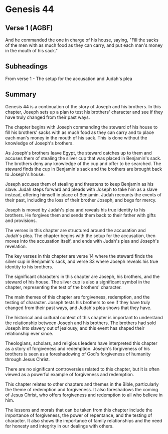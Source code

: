 # Genesis 44

## Verse 1 (AGBF)

And he commanded the one in charge of his house, saying, "Fill the sacks of the men with as much food as they can carry, and put each man's money in the mouth of his sack."

## Subheadings

From verse 1 - The setup for the accusation and Judah's plea

## Summary

Genesis 44 is a continuation of the story of Joseph and his brothers. In this chapter, Joseph sets up a plan to test his brothers' character and see if they have truly changed from their past ways.

The chapter begins with Joseph commanding the steward of his house to fill his brothers' sacks with as much food as they can carry and to place each man's money in the mouth of his sack. This is done without the knowledge of Joseph's brothers.

As Joseph's brothers leave Egypt, the steward catches up to them and accuses them of stealing the silver cup that was placed in Benjamin's sack. The brothers deny any knowledge of the cup and offer to be searched. The steward finds the cup in Benjamin's sack and the brothers are brought back to Joseph's house.

Joseph accuses them of stealing and threatens to keep Benjamin as his slave. Judah steps forward and pleads with Joseph to take him as a slave instead, offering himself in place of Benjamin. Judah recounts the events of their past, including the loss of their brother Joseph, and begs for mercy.

Joseph is moved by Judah's plea and reveals his true identity to his brothers. He forgives them and sends them back to their father with gifts and provisions.

The verses in this chapter are structured around the accusation and Judah's plea. The chapter begins with the setup for the accusation, then moves into the accusation itself, and ends with Judah's plea and Joseph's revelation.

The key verses in this chapter are verse 14 where the steward finds the silver cup in Benjamin's sack, and verse 33 where Joseph reveals his true identity to his brothers.

The significant characters in this chapter are Joseph, his brothers, and the steward of his house. The silver cup is also a significant symbol in the chapter, representing the test of the brothers' character.

The main themes of this chapter are forgiveness, redemption, and the testing of character. Joseph tests his brothers to see if they have truly changed from their past ways, and Judah's plea shows that they have.

The historical and cultural context of this chapter is important to understand the relationship between Joseph and his brothers. The brothers had sold Joseph into slavery out of jealousy, and this event has shaped their relationship ever since.

Theologians, scholars, and religious leaders have interpreted this chapter as a story of forgiveness and redemption. Joseph's forgiveness of his brothers is seen as a foreshadowing of God's forgiveness of humanity through Jesus Christ.

There are no significant controversies related to this chapter, but it is often viewed as a powerful example of forgiveness and redemption.

This chapter relates to other chapters and themes in the Bible, particularly the theme of redemption and forgiveness. It also foreshadows the coming of Jesus Christ, who offers forgiveness and redemption to all who believe in him.

The lessons and morals that can be taken from this chapter include the importance of forgiveness, the power of repentance, and the testing of character. It also shows the importance of family relationships and the need for honesty and integrity in our dealings with others.